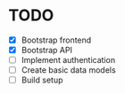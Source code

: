 # TODO

-   [x] Bootstrap frontend
-   [x] Bootstrap API
-   [ ] Implement authentication
-   [ ] Create basic data models
-   [ ] Build setup
